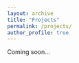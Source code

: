 ```yaml
---
layout: archive
title: "Projects"
permalink: /projects/
author_profile: true
---
```


Coming soon...







